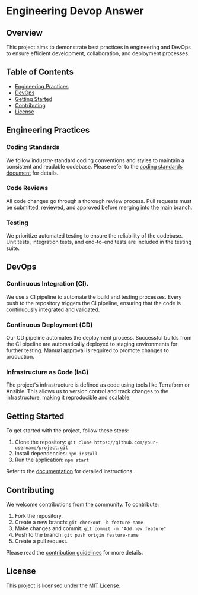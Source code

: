 # Engineering Devop Answer

## Overview

This project aims to demonstrate best practices in engineering and DevOps to ensure efficient development, collaboration, and deployment processes.

## Table of Contents

- [Engineering Practices](#engineering-practices)
- [DevOps](#devops)
- [Getting Started](#getting-started)
- [Contributing](#contributing)
- [License](#license)

## Engineering Practices

### Coding Standards

We follow industry-standard coding conventions and styles to maintain a consistent and readable codebase. Please refer to the [coding standards document](docs/coding-standards.md) for details.

### Code Reviews

All code changes go through a thorough review process. Pull requests must be submitted, reviewed, and approved before merging into the main branch.

### Testing

We prioritize automated testing to ensure the reliability of the codebase. Unit tests, integration tests, and end-to-end tests are included in the testing suite.

## DevOps

### Continuous Integration (CI).

We use a CI pipeline to automate the build and testing processes. Every push to the repository triggers the CI pipeline, ensuring that the code is continuously integrated and validated.

### Continuous Deployment (CD)

Our CD pipeline automates the deployment process. Successful builds from the CI pipeline are automatically deployed to staging environments for further testing. Manual approval is required to promote changes to production.

### Infrastructure as Code (IaC)

The project's infrastructure is defined as code using tools like Terraform or Ansible. This allows us to version control and track changes to the infrastructure, making it reproducible and scalable.

## Getting Started

To get started with the project, follow these steps:

1. Clone the repository: `git clone https://github.com/your-username/project.git`
2. Install dependencies: `npm install`
3. Run the application: `npm start`

Refer to the [documentation](docs/getting-started.md) for detailed instructions.

## Contributing

We welcome contributions from the community. To contribute:

1. Fork the repository.
2. Create a new branch: `git checkout -b feature-name`
3. Make changes and commit: `git commit -m "Add new feature"`
4. Push to the branch: `git push origin feature-name`
5. Create a pull request.

Please read the [contribution guidelines](CONTRIBUTING.md) for more details.

## License

This project is licensed under the [MIT License](LICENSE).
